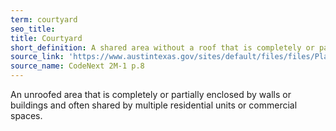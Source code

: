 ```yaml
---
term: courtyard
seo_title: 
title: Courtyard
short_definition: A shared area without a roof that is completely or partially surrounded by walls or buildings.
source_link: 'https://www.austintexas.gov/sites/default/files/files/Planning/CodeNEXT/ALDC_PRD_23_LandDevelopmentCode_Combined_2017_0130_web.pdf'
source_name: CodeNext 2M-1 p.8
---
```



An unroofed area that is completely or partially enclosed by walls or buildings and often shared by multiple residential units or commercial spaces.
